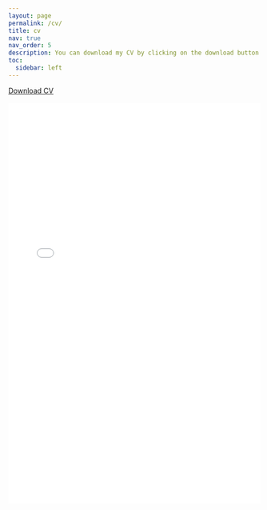 ```yaml
---
layout: page
permalink: /cv/
title: cv
nav: true
nav_order: 5
description: You can download my CV by clicking on the download button.
toc:
  sidebar: left
---
```


<div class="row">
  <div class="col-sm-12">
    <div class="text-center">
      <a class="btn btn-primary" href="{{ site.baseurl }}/assets/pdf/AmayaGS_CV.pdf" target="_blank">Download CV</a>
    </div>
    <br>
    <embed src="{{ site.baseurl }}/assets/pdf/AmayaGS_CV.pdf" width="100%" height="800px" type="application/pdf">
  </div>
</div>
